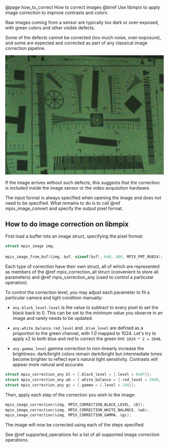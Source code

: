 @page how_to_correct How to correct images
@brief Use libmpix to apply image correction to improve contrasts and colors

Raw images coming from a sensor are typically too dark or over-exposed, with green colors and other
visible defects.

Some of the defects cannot be corrected (too much noise, over-exposure), and some are expected and
corrected as part of any classical image correction pipeline.

![](docs/img/snapshot_raw_imx219_zoom_in.png)

If the image arrives without such defects, this suggests that the correction is included inside
the image sensor or the video acquisition hardware.

The input format is always specified when opening the image and does not need to be specified.
What remains to do is to call @ref mpix_image_convert and specify the output pixel format.

## How to do image correction on libmpix

First load a buffer into an image struct, specifying the pixel format:

```c
struct mpix_image img;

mpix_image_from_buf(&img, buf, sizeof(buf), 640, 480, MPIX_FMT_RGB24);
```

Each type of correction have their own struct, all of which are represented as members of
the @ref mpix_correction_all struct (convenient to store all parameters) and
@ref mpix_correction_any (used to control a particular operation).

To control the correction level, you may adjust each parameter to fit a particular camera and
light condition manually:

- `any.black_level.level` is the value to subtract to every pixel to set the black back to 0.
  This can be set to the minimum value you observe in an image and rarely needs to be updated.

- `any.white_balance.red_level` and `.blue_level` are defined as a proportion to the green channel,
  with 1.0 mapped to 1024. Let's try to apply x2 to both blue and red to correct the green tint:
  `1024 * 2 = 2048`.

- `any.gamma_level` gamma correction to non-linearly increase the brightness: dark/bright colors
  remain dark/bright but intermediate tones become brighter to reflect eye's natural light
  sensitivity. Contrasts will appear more natural and accurate.

```c
struct mpix_correction_any bl = {.black_level = {.level = 0x0f}};
struct mpix_correction_any wb = {.white_balance = {.red_level = 2048, .blue_level = 2048}};
struct mpix_correction_any gc = {.gamma = {.level = 240}};
```

Then, apply each step of the correction you wish to the image:

```c
mpix_image_correction(&img, MPIX_CORRECTION_BLACK_LEVEL, &bl);
mpix_image_correction(&img, MPIX_CORRECTION_WHITE_BALANCE, &wb);
mpix_image_correction(&img, MPIX_CORRECTION_GAMMA, &gc);
```

The image will now be corrected using each of the steps specified.

See @ref supported_operations for a list of all supported image correction operations.
